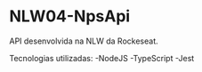 # NLW04-NpsApi
API desenvolvida na NLW da Rockeseat.

Tecnologias utilizadas:
-NodeJS
-TypeScript
-Jest
